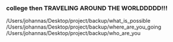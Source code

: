 <h3> college then TRAVELING AROUND THE WORLDDDDD!!! </h2>

/Users/johannas/Desktop/project/backup/what_is_possible
/Users/johannas/Desktop/project/backup/where_are_you_going
/Users/johannas/Desktop/project/backup/who_are_you
